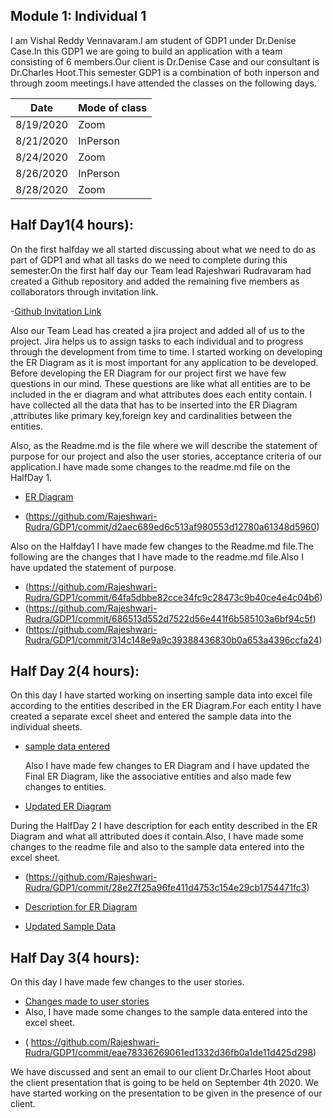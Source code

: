 ## Module 1: Individual 1
   I am Vishal Reddy Vennavaram.I am student of GDP1 under Dr.Denise Case.In this GDP1 we are going to build an application with a team consisting of 6 members.Our client is Dr.Denise Case and our consultant is Dr.Charles Hoot.This semester GDP1 is a combination of both inperson and through zoom meetings.I have attended the classes on the following days.
 
   | Date      | Mode of class         |
|-----------|--------------------|
| 8/19/2020 | Zoom               |
| 8/21/2020 | InPerson           |
| 8/24/2020 | Zoom               |
| 8/26/2020 | InPerson           |
| 8/28/2020 | Zoom               |

   ## Half Day1(4 hours):
  On the first halfday we all started discussing about what we need to do as part of GDP1 and what all tasks do we need to complete during this semester.On the first half day our Team lead Rajeshwari Rudravaram had created a Github repository and added the remaining five members as collaborators through invitation link. 
  
  -[Github Invitation Link](https://github.com/Rajeshwari-Rudra/GDP1)
  
  Also our Team Lead has created a jira project and added all of us to the project. Jira helps us to assign tasks to each individual and to progress through the development from time to time. I started working on developing the ER Diagram as it is most important for any application to be developed.
  Before developing the ER Diagram for our project first we have few questions in our mind. These questions are like what all entities are to be included in the er diagram and what attributes does each entity contain.
      I have collected all the data that has to be inserted into the ER Diagram ,attributes like primary key,foreign key and cardinalities between the entities.
  
  Also, as the Readme.md is the file where we will describe the statement of purpose for our project and also the user stories, acceptance criteria of our application.I have made some changes to the readme.md file on the HalfDay 1. 
      
   - [ER Diagram](https://github.com/Rajeshwari-Rudra/GDP1/commit/8c13e1c3d2522fb26dbff6471985399fe5e206d1)
   * (https://github.com/Rajeshwari-Rudra/GDP1/commit/d2aec689ed6c513af980553d12780a61348d5960) 
   
   Also on the Halfday1 I have made few changes to the Readme.md file.The following are the changes that I have made to the readme.md file.Also I have updated the statement of purpose.
   * (https://github.com/Rajeshwari-Rudra/GDP1/commit/64fa5dbbe82cce34fc9c28473c9b40ce4e4c04b6)
   * (https://github.com/Rajeshwari-Rudra/GDP1/commit/686513d552d7522d56e441f6b585103a6bf94c5f)
   * (https://github.com/Rajeshwari-Rudra/GDP1/commit/314c148e9a9c39388436830b0a653a4396ccfa24)
   
  ## Half Day 2(4 hours):
  On this day I have started working on inserting sample data into excel file according to the entities described in the ER Diagram.For each entity I have created a separate excel sheet and entered the sample data into the individual sheets.
  
 - [sample data entered](https://github.com/Rajeshwari-Rudra/GDP1/commit/7bb3bace6b884c16843bd18dd679c42a238d4097)

    Also I have made few changes to ER Diagram and I have updated the Final ER Diagram, like the associative entities and also made few changes to entities.
    
 - [Updated ER Diagram](https://github.com/Rajeshwari-Rudra/GDP1/commit/8c13e1c3d2522fb26dbff6471985399fe5e206d1)

During the HalfDay 2 I have description for each entity described in the ER Diagram and what all attributed does it contain.Also, I have made some changes to the readme file and also to the sample data entered into the excel sheet.

   * (https://github.com/Rajeshwari-Rudra/GDP1/commit/28e27f25a96fe411d4753c154e29cb1754471fc3)
   
 - [Description for ER Diagram](https://github.com/Rajeshwari-Rudra/GDP1/commit/14153151f0a9f3114db1815974d4be2bb8265aab)
 
 - [Updated Sample Data](https://github.com/Rajeshwari-Rudra/GDP1/commit/5c9101732fb3b9d4a9ac0ff97f0cdcbcccf2f32f)

  ## Half Day 3(4 hours):
   On this day I have made few changes to the user stories.
   - [Changes made to user stories](https://github.com/Rajeshwari-Rudra/GDP1/commit/40a05e5c7334403eaec655a58253f05cb8a42d35)
   - Also, I have made some changes to the sample data entered into the excel sheet. 
   * ( https://github.com/Rajeshwari-Rudra/GDP1/commit/eae78336269061ed1332d36fb0a1de11d425d298)
   
   We have discussed and sent an email to our client Dr.Charles Hoot about the client  presentation that is going to be held on September 4th 2020. We have started working on the presentation to be given in the presence of our client.
  
   
